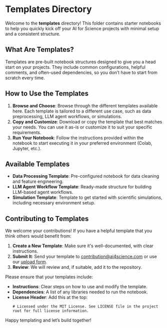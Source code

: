 # Templates Directory

Welcome to the **templates** directory! This folder contains starter notebooks to help you quickly kick off your AI for Science projects with minimal setup and a consistent structure.

## What Are Templates?
Templates are pre-built notebook structures designed to give you a head start on your projects. They include common configurations, helpful comments, and often-used dependencies, so you don’t have to start from scratch every time.

## How to Use the Templates
1. **Browse and Choose**: Browse through the different templates available here. Each template is tailored to a different use case, such as data preprocessing, LLM agent workflows, or simulations.
2. **Copy and Customize**: Download or copy the template that best matches your needs. You can use it as-is or customize it to suit your specific requirements.
3. **Run Your Notebook**: Follow the instructions provided within the notebook to start executing it in your preferred environment (Colab, Jupyter, etc.).

## Available Templates
- **Data Processing Template**: Pre-configured notebook for data cleaning and feature engineering.
- **LLM Agent Workflow Template**: Ready-made structure for building LLM-based agent workflows.
- **Simulation Template**: Template to get started with scientific simulations, including necessary environment setup.

## Contributing to Templates
We welcome your contributions! If you have a helpful template that you think others would benefit from:

1. **Create a New Template**: Make sure it's well-documented, with clear instructions.
2. **Submit It**: Send your template to [contribution@ai4science.com](mailto:contribution@ai4science.com) or use our [upload form](#).
3. **Review**: We will review and, if suitable, add it to the repository.

Please ensure that your templates include:
- **Instructions**: Clear steps on how to use and modify the template.
- **Dependencies**: A list of any libraries needed to run the notebook.
- **License Header**: Add this at the top:
  ```
  # Licensed under the MIT License. See LICENSE file in the project root for full license information.
  ```

Happy templating and let’s build together!
